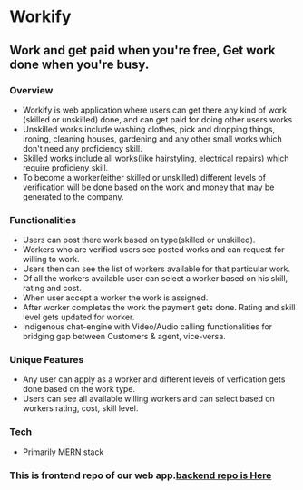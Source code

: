 # Workify

## Work and get paid when you're free, Get work done when you're busy.

### Overview

- Workify is web application where users can get there any kind of work (skilled or unskilled) done, and can get paid for doing other users works
- Unskilled works include washing clothes, pick and dropping things, ironing, cleaning houses, gardening and any other small works which don't need any proficiency skill.
- Skilled works include all works(like hairstyling, electrical repairs) which require proficieny skill.
- To become a worker(either skilled or unskilled) different levels of verification will be done based on the work and money that may be generated to the company.

### Functionalities

- Users can post there work based on type(skilled or unskilled).
- Workers who are verified users see posted works and can request for willing to work.
- Users then can see the list of workers available for that particular work.
- Of all the workers available user can select a worker based on his skill, rating and cost.
- When user accept a worker the work is assigned.
- After worker completes the work the payment gets done. Rating and skill level gets updated for worker.
- Indigenous chat-engine with Video/Audio calling functionalities for bridging gap between Customers & agent, vice-versa.

### Unique Features

- Any user can apply as a worker and different levels of verfication gets done based on the work type.
- Users can see all available willing workers and can select based on workers rating, cost, skill level.

### Tech

- Primarily MERN stack

### This is frontend repo of our web app.[backend repo is Here](https://github.com/rohitchatla/inoutproj-server/tree/master)
